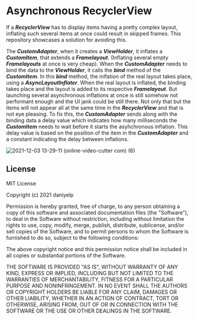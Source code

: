 Asynchronous RecyclerView
============
If a ***RecyclerView*** has to display items having a pretty complex layout, inflating such several items at once could result in skipped frames. This repository showcases a solution for avoiding this.

The ***CustomAdapter***, when it creates a ***ViewHolder***, it inflates a ***CustomItem***, that extends a ***Framelayout***. (Inflating several empty ***Framelayouts*** at once is very cheap). When the ***CustomAdapter*** needs to bind the data to the ***ViewHolder***, it calls the ***bind*** method of the ***CustomItem***. In this ***bind*** method, the inlfation of the real layout takes place, using a ***AsyncLayoutInflater***. When the real layout is inflated, the binding takes place and the layout is added to its respective ***Framelayout***. But launching several asynchronous inflations at once is still somehow not performant enough and the UI jank could be still there. Not only that but the items will not appear all at the same time in the ***RecyclerView*** and that is not eye pleasing. To fix this, the ***CustomAdapter*** sends along with the binding data a delay value which indicates how many milliseconds the ***CustomItem*** needs to wait before it starts the asyhchronous inflation. This delay value is based on the position of the item in the ***CustomAdapter*** and a constant indicating the delay between inflations. 

![2021-12-03 13-29-11 (online-video-cutter com) (6)](https://user-images.githubusercontent.com/84658876/144628848-78bd68ea-ffca-4f63-88b1-cfe51ccd26dc.gif)
## License
MIT License

Copyright (c) 2021 daniyelp

Permission is hereby granted, free of charge, to any person obtaining a copy of this software and associated documentation files (the "Software"), to deal in the Software without restriction, including without limitation the rights to use, copy, modify, merge, publish, distribute, sublicense, and/or sell copies of the Software, and to permit persons to whom the Software is furnished to do so, subject to the following conditions:

The above copyright notice and this permission notice shall be included in all copies or substantial portions of the Software.

THE SOFTWARE IS PROVIDED "AS IS", WITHOUT WARRANTY OF ANY KIND, EXPRESS OR IMPLIED, INCLUDING BUT NOT LIMITED TO THE WARRANTIES OF MERCHANTABILITY, FITNESS FOR A PARTICULAR PURPOSE AND NONINFRINGEMENT. IN NO EVENT SHALL THE AUTHORS OR COPYRIGHT HOLDERS BE LIABLE FOR ANY CLAIM, DAMAGES OR OTHER LIABILITY, WHETHER IN AN ACTION OF CONTRACT, TORT OR OTHERWISE, ARISING FROM, OUT OF OR IN CONNECTION WITH THE SOFTWARE OR THE USE OR OTHER DEALINGS IN THE SOFTWARE.
